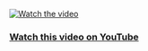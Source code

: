 [![Watch the video](https://img.youtube.com/vi/_r5uUTdoKDU/maxresdefault.jpg)](https://youtu.be/_r5uUTdoKDU)

### [Watch this video on YouTube](https://youtu.be/_r5uUTdoKDU)
